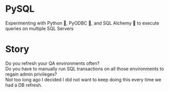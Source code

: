 # PySQL
Experimenting with Python 🐍, PyODBC 🔌, and SQL Alchemy 🧪 to execute queries on multiple SQL Servers

# Story
Do you refresh your QA environments often?  
Do you have to manually run SQL transactions on all those environments to regain admin privileges?  
Not too long ago I decided I did not want to keep doing this every time we had a DB refresh.  
